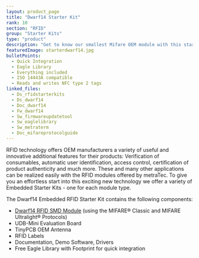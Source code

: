 ```yaml
---
layout: product_page
title: "Dwarf14 Starter Kit"
rank: 10
section: "RFID"
group: "Starter Kits"
type: "product"
description: "Get to know our smallest Mifare OEM module with this starter kit"
featuredImage: starterdwarf14.jpg
bulletPoints:
  - Quick Integration
  - Eagle Library 
  - Everything included
  - ISO 14443A compatible
  - Reads and writes NFC type 2 tags
linked_files:
  - Ds_rfidstarterkits
  - Ds_dwarf14
  - Doc_dwarf14
  - Fw_dwarf14
  - Sw_firmwareupdatetool
  - Sw_eaglelibrary
  - Sw_metraterm
  - Doc_mifareprotocolguide
---
```

RFID technology offers OEM manufacturers a variety of useful and innovative additional features for their products: Verification of consumables, automatic user identification, access control, certification of product authenticity and much more. These and many other applications can be realized easily with the RFID modules offered by metraTec. To give you an effortless start into this exciting new technology we offer a variety of Embedded Starter Kits - one for each module type.

The Dwarf14 Embedded RFID Starter Kit contains the following components:  

* [Dwarf14 RFID SMD Module](</en/products/rfid/rfid-modules/dwarf14-hf/>) (using the MIFARE® Classic and MIFARE Ultralight® Protocols)
* UDB-Mini Evaluation Board
* TinyPCB OEM Antenna
* RFID Labels
* Documentation, Demo Software, Drivers
* Free Eagle Library with Footprint for quick integration
